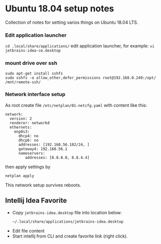# Ubuntu 18.04 setup notes
Collection of notes for setting varios things on Ubuntu 18.04 LTS.

### Edit application launcher 
```cd .local/share/applications/```
edit application launcher, for example:
```vi jetbrains-idea-ce.desktop```

### mount drive over ssh
```
sudo apt-get install sshfs
sudo sshfs -o allow_other,defer_permissions root@192.168.0.249:/opt/ /mnt/remote-ssh/
```

### Network interface setup
As root create file 
```/etc/netplan/01-netcfg.yaml```
with content like this:
```
network:
  version: 2
  renderer: networkd
  ethernets:
    enp0s3:
      dhcp4: no
      dhcp6: no
      addresses: [192.168.56.102/24, ]
      gateway4: 192.168.56.1
      nameservers: 
         addresses: [8.8.8.8, 8.8.4.4]
```
then apply settings by
```
netplan apply
```
This network setup survives reboots.

## Intellij Idea Favorite
* Copy ``jetbrains-idea.desktop`` file into location below:
   ```
   ~/.local/share/applications/jetbrains-idea.desktop
   ```
* Edit file content
* Start intellij from CLI and create favorite link (right click).
